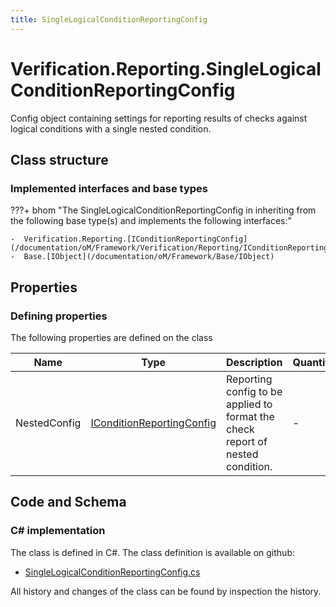 ```yaml
---
title: SingleLogicalConditionReportingConfig
---
```


# Verification.Reporting.SingleLogicalConditionReportingConfig

Config object containing settings for reporting results of checks against logical conditions with a single nested condition.

## Class structure

### Implemented interfaces and base types

???+ bhom "The SingleLogicalConditionReportingConfig in inheriting from the following base type(s) and implements the following interfaces:"

    -  Verification.Reporting.[IConditionReportingConfig](/documentation/oM/Framework/Verification/Reporting/IConditionReportingConfig)
    -  Base.[IObject](/documentation/oM/Framework/Base/IObject)


## Properties



### Defining properties

The following properties are defined on the class

| Name             | Type             | Description      | Quantity         |
|------------------|------------------|------------------|------------------|
| NestedConfig | [IConditionReportingConfig](/documentation/oM/Framework/Verification/Reporting/IConditionReportingConfig) | Reporting config to be applied to format the check report of nested condition. | - |


## Code and Schema

### C# implementation

The class is defined in C#. The class definition is available on github:

- [SingleLogicalConditionReportingConfig.cs](https://github.com/BHoM/BHoM/blob/develop/Verification_oM/Reporting\SingleLogicalConditionReportingConfig.cs)

All history and changes of the class can be found by inspection the history.
